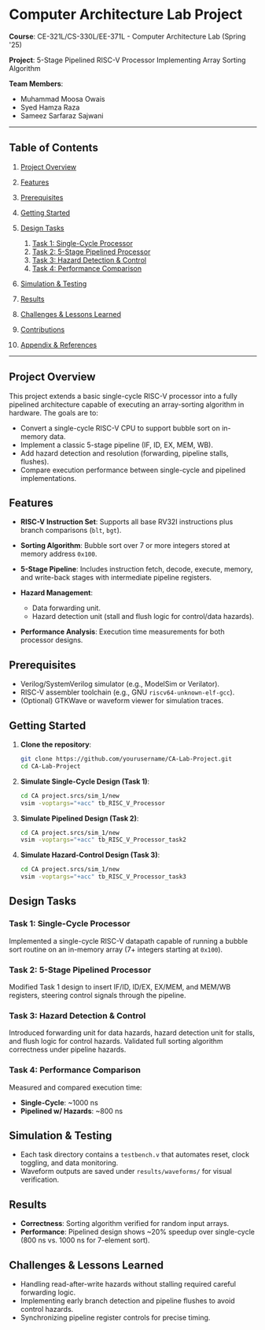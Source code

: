 # Computer Architecture Lab Project

**Course**: CE-321L/CS-330L/EE-371L - Computer Architecture Lab (Spring '25)

**Project**: 5-Stage Pipelined RISC-V Processor Implementing Array Sorting Algorithm

**Team Members**:

* Muhammad Moosa Owais
* Syed Hamza Raza
* Sameez Sarfaraz Sajwani

---

## Table of Contents

1. [Project Overview](#project-overview)
2. [Features](#features)
3. [Prerequisites](#prerequisites)
4. [Getting Started](#getting-started)
5. [Design Tasks](#design-tasks)

   1. [Task 1: Single-Cycle Processor](#task-1-single-cycle-processor)
   2. [Task 2: 5-Stage Pipelined Processor](#task-2-5-stage-pipelined-processor)
   3. [Task 3: Hazard Detection & Control](#task-3-hazard-detection--control)
   4. [Task 4: Performance Comparison](#task-4-performance-comparison)
6. [Simulation & Testing](#simulation--testing)
7. [Results](#results)
8. [Challenges & Lessons Learned](#challenges--lessons-learned)
9. [Contributions](#contributions)
10. [Appendix & References](#appendix--references)

---

## Project Overview

This project extends a basic single-cycle RISC-V processor into a fully pipelined architecture capable of executing an array-sorting algorithm in hardware. The goals are to:

* Convert a single-cycle RISC-V CPU to support bubble sort on in-memory data.
* Implement a classic 5-stage pipeline (IF, ID, EX, MEM, WB).
* Add hazard detection and resolution (forwarding, pipeline stalls, flushes).
* Compare execution performance between single-cycle and pipelined implementations.

## Features

* **RISC-V Instruction Set**: Supports all base RV32I instructions plus branch comparisons (`blt`, `bgt`).
* **Sorting Algorithm**: Bubble sort over 7 or more integers stored at memory address `0x100`.
* **5-Stage Pipeline**: Includes instruction fetch, decode, execute, memory, and write-back stages with intermediate pipeline registers.
* **Hazard Management**:

  * Data forwarding unit.
  * Hazard detection unit (stall and flush logic for control/data hazards).
* **Performance Analysis**: Execution time measurements for both processor designs.

## Prerequisites

* Verilog/SystemVerilog simulator (e.g., ModelSim or Verilator).
* RISC-V assembler toolchain (e.g., GNU `riscv64-unknown-elf-gcc`).
* (Optional) GTKWave or waveform viewer for simulation traces.

## Getting Started

1. **Clone the repository**:

   ```bash
   git clone https://github.com/yourusername/CA-Lab-Project.git
   cd CA-Lab-Project
   ```

2. **Simulate Single-Cycle Design (Task 1)**:

   ```bash
   cd CA project.srcs/sim_1/new
   vsim -voptargs="+acc" tb_RISC_V_Processor
   ```

3. **Simulate Pipelined Design (Task 2)**:

   ```bash
   cd CA project.srcs/sim_1/new
   vsim -voptargs="+acc" tb_RISC_V_Processor_task2
   ```

4. **Simulate Hazard-Control Design (Task 3)**:

   ```bash
   cd CA project.srcs/sim_1/new
   vsim -voptargs="+acc" tb_RISC_V_Processor_task3
   ```

## Design Tasks

### Task 1: Single-Cycle Processor

Implemented a single-cycle RISC-V datapath capable of running a bubble sort routine on an in-memory array (7+ integers starting at `0x100`).

### Task 2: 5-Stage Pipelined Processor

Modified Task 1 design to insert IF/ID, ID/EX, EX/MEM, and MEM/WB registers, steering control signals through the pipeline.

### Task 3: Hazard Detection & Control

Introduced forwarding unit for data hazards, hazard detection unit for stalls, and flush logic for control hazards. Validated full sorting algorithm correctness under pipeline hazards.

### Task 4: Performance Comparison

Measured and compared execution time:

* **Single-Cycle**: \~1000 ns
* **Pipelined w/ Hazards**: \~800 ns

## Simulation & Testing

* Each task directory contains a `testbench.v` that automates reset, clock toggling, and data monitoring.
* Waveform outputs are saved under `results/waveforms/` for visual verification.

## Results

* **Correctness**: Sorting algorithm verified for random input arrays.
* **Performance**: Pipelined design shows \~20% speedup over single-cycle (800 ns vs. 1000 ns for 7-element sort).

## Challenges & Lessons Learned

* Handling read-after-write hazards without stalling required careful forwarding logic.
* Implementing early branch detection and pipeline flushes to avoid control hazards.
* Synchronizing pipeline register controls for precise timing.
